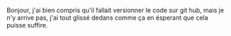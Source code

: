 Bonjour, j'ai bien compris qu'il fallait versionner le code sur git hub, mais je n'y arrive pas, j'ai tout glissé dedans comme ça en ésperant que cela puisse suffire.
